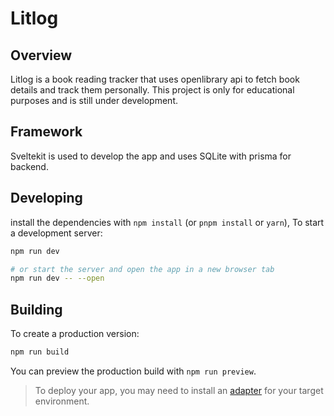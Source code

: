 # Litlog

## Overview

Litlog is a book reading tracker that uses openlibrary api to fetch book details and track them personally. This project is only for educational purposes and is still under development.

## Framework

Sveltekit is used to develop the app and uses SQLite with prisma for backend.

## Developing

install the dependencies with `npm install` (or `pnpm install` or `yarn`), To start a development server:

```bash
npm run dev

# or start the server and open the app in a new browser tab
npm run dev -- --open
```

## Building

To create a production version:

```bash
npm run build
```

You can preview the production build with `npm run preview`.

> To deploy your app, you may need to install an [adapter](https://kit.svelte.dev/docs/adapters) for your target environment.
